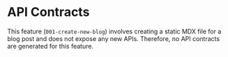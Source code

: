 # API Contracts

This feature (`001-create-new-blog`) involves creating a static MDX file for a blog post and does not expose any new APIs. Therefore, no API contracts are generated for this feature.